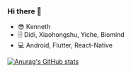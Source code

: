 ### Hi there 👋

* 😎 Kenneth
* 🗄 Didi, Xiaohongshu, Yiche, Biomind
* 💻 Android, Flutter, React-Native

[![Anurag's GitHub stats](https://github-readme-stats.vercel.app/api?username=KennethYo&show_icons=true)](https://github.com/KennethYo)

<!-- ![Top Langs](https://github-readme-stats.vercel.app/api/top-langs/?username=KennethYo) -->
